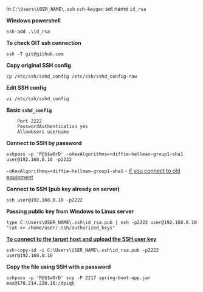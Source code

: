 In `C:\Users\USER_NAME\.ssh`
`ssh-keygen` set name `id_rsa`

**Windows powershell**
```code
ssh-add .\id_rsa
```

**To check GIT ssh connection**
```code 
ssh -T git@github.com
```

**Copy original SSH config**

```code
cp /etc/ssh/sshd_config /etc/ssh/sshd_config-raw
```

**Edit SSH config** 
 
```code
vi /etc/ssh/sshd_config
```

**Basic `sshd_config`**

```text
    Port 2222
    PasswordAuthentication yes
    AllowUsers username
```

**Connect to SSH by password**
```code 
sshpass -p 'P@$$w0rD' -oKexAlgorithms=+diffie-hellman-group1-sha1 user@192.168.0.10 -p2222
```

`-oKexAlgorithms=+diffie-hellman-group1-sha1` - [if you connect to old equipment](http://www.openssh.com/legacy.html)

**Connect to SSH (pub key already on server)**
```code
ssh user@192.168.0.10 -p2222
```

**Passing public key from Windows to Linux server**
```text
type C:\Users\USER_NAME\.ssh\id_rsa.pub | ssh -p2222 user@192.168.0.10 "cat >> /home/user/.ssh/authorized_keys"
```

**[To connect to the target host and upload the SSH user key](https://www.ssh.com/academy/ssh/copy-id#how-ssh-copy-id-works)**
```text
ssh-copy-id -i C:\Users\USER_NAME\.ssh\id_rsa.pub -p2222 user@192.168.0.10
```

**Copy the file using SSH with a password**
```text
sshpass -p 'P@$$w0rD' scp -P 2217 spring-boot-app.jar max@178.214.220.16:/dpiqb
```